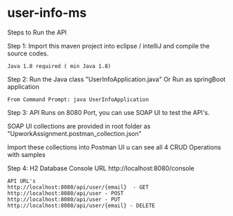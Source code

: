 # user-info-ms

Steps to Run the API

Step 1: Import this maven project into eclipse / intelliJ and compile the source codes.

	Java 1.8 required ( min Java 1.8)

Step 2: Run the Java class "UserInfoApplication.java" Or Run as springBoot application

	From Command Prompt: java UserInfoApplication

Step 3: API Runs on 8080 Port, you can use SOAP UI to test the API's.

SOAP UI collections are provided in root folder as "UpworkAssignment.postman_collection.json"

Import these collections into Postman UI u can see all 4 CRUD Operations with samples

Step 4: H2 Database Console URL
	http://localhost:8080/console
	
	API URL's
	http://localhost:8080/api/user/{email}  - GET
	http://localhost:8080/api/user - POST
	http://localhost:8080/api/user - PUT
	http://localhost:8080/api/user/{email} - DELETE
		
